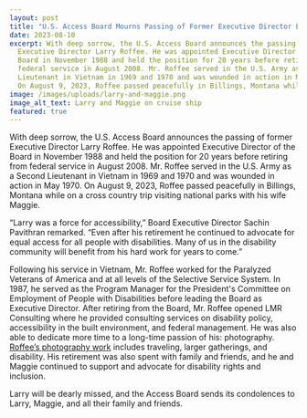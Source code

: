 ```yaml
---
layout: post
title: "U.S. Access Board Mourns Passing of Former Executive Director Larry Roffee "
date: 2023-08-10
excerpt: With deep sorrow, the U.S. Access Board announces the passing of former
  Executive Director Larry Roffee. He was appointed Executive Director of the
  Board in November 1988 and held the position for 20 years before retiring from
  federal service in August 2008. Mr. Roffee served in the U.S. Army as a Second
  Lieutenant in Vietnam in 1969 and 1970 and was wounded in action in May 1970.
  On August 9, 2023, Roffee passed peacefully in Billings, Montana while . . .
image: /images/uploads/larry-and-maggie.png
image_alt_text: Larry and Maggie on cruise ship
featured: true
---
```

With deep sorrow, the U.S. Access Board announces the passing of former Executive Director Larry Roffee. He was appointed Executive Director of the Board in November 1988 and held the position for 20 years before retiring from federal service in August 2008. Mr. Roffee served in the U.S. Army as a Second Lieutenant in Vietnam in 1969 and 1970 and was wounded in action in May 1970. On August 9, 2023, Roffee passed peacefully in Billings, Montana while on a cross country trip visiting national parks with his wife Maggie. 

“Larry was a force for accessibility,” Board Executive Director Sachin Pavithran remarked. “Even after his retirement he continued to advocate for equal access for all people with disabilities. Many of us in the disability community will benefit from his hard work for years to come.” 

Following his service in Vietnam, Mr. Roffee worked for the Paralyzed Veterans of America and at all levels of the Selective Service System. In 1987, he served as the Program Manager for the President's Committee on Employment of People with Disabilities before leading the Board as Executive Director. After retiring from the Board, Mr. Roffee opened LMR Consulting where he provided consulting services on disability policy, accessibility in the built environment, and federal management. He was also able to dedicate more time to a long-time passion of his: photography. [Roffee’s photography work](https://www.lawrenceroffeephotography.com/) includes traveling, larger gatherings, and disability. His retirement was also spent with family and friends, and he and Maggie continued to support and advocate for disability rights and inclusion. 

Larry will be dearly missed, and the Access Board sends its condolences to Larry, Maggie, and all their family and friends.